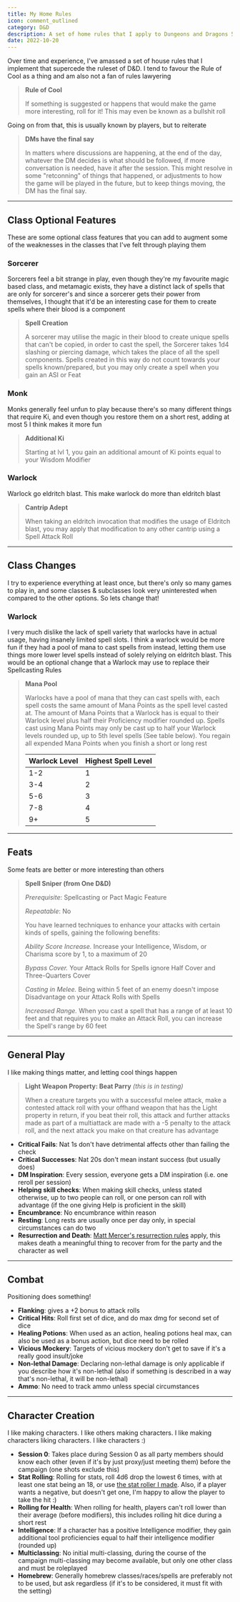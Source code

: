```yaml
---
title: My Home Rules
icon: comment_outlined
category: D&D
description: A set of home rules that I apply to Dungeons and Dragons 5th Edition games I run
date: 2022-10-20
---
```


Over time and experience, I've amassed a set of house rules that I implement that supercede the ruleset of D&D. I tend to favour the Rule of Cool as a thing and am also not a fan of rules lawyering

> **Rule of Cool**
> 
> If something is suggested or happens that would make the game more interesting, roll for it! This may even be known as a bullshit roll

Going on from that, this is usually known by players, but to reiterate

> **DMs have the final say**
>
> In matters where discussions are happening, at the end of the day, whatever the DM decides is what should be followed, if more conversation is needed, have it after the session. This might resolve in some "retconning" of things that happened, or adjustments to how the game will be played in the future, but to keep things moving, the DM has the final say.

---

## Class Optional Features
These are some optional class features that you can add to augment some of the weaknesses in the classes that I've felt through playing them

### Sorcerer
Sorcerers feel a bit strange in play, even though they're my favourite magic based class, and metamagic exists, they have a distinct lack of spells that are only for sorcerer's and since a sorcerer gets their power from themselves, I thought that it'd be an interesting case for them to create spells where their blood is a component

> **Spell Creation**
> 
> A sorcerer may utilise the magic in their blood to create unique spells that can't be copied, in order to cast the spell, the Sorcerer takes 1d4 slashing or piercing damage, which takes the place of all the spell components. Spells created in this way do not count towards your spells known/prepared, but you may only create a spell when you gain an ASI or Feat

### Monk
Monks generally feel unfun to play because there's so many different things that require Ki, and even though you restore them on a short rest, adding at most 5 I think makes it more fun

> **Additional Ki**
> 
> Starting at lvl 1, you gain an additional amount of Ki points equal to your Wisdom Modifier

### Warlock
Warlock go eldritch blast. This make warlock do more than eldritch blast

> **Cantrip Adept**
> 
> When taking an eldritch invocation that modifies the usage of Eldritch blast, you may apply that modification to any other cantrip using a Spell Attack Roll

---

## Class Changes
I try to experience everything at least once, but there's only so many games to play in, and some classes & subclasses look very uninterested when compared to the other options. So lets change that!

### Warlock
I very much dislike the lack of spell variety that warlocks have in actual usage, having insanely limited spell slots. I think a warlock would be more fun if they had a pool of mana to cast spells from instead, letting them use things more lower level spells instead of solely relying on eldritch blast. This would be an optional change that a Warlock may use to replace their Spellcasting Rules

> **Mana Pool**
> 
> Warlocks have a pool of mana that they can cast spells with, each spell costs the same amount of Mana Points as the spell level casted at. The amount of Mana Points that a Warlock has is equal to their Warlock level plus half their Proficiency modifier rounded up. Spells cast using Mana Points may only be cast up to half your Warlock levels rounded up, up to 5th level spells (See table below). You regain all expended Mana Points when you finish a short or long rest
>
> | Warlock Level | Highest Spell Level |
> |---------------|---------------------|
> |      1-2      |          1          |
> |      3-4      |          2          |
> |      5-6      |          3          |
> |      7-8      |          4          |
> |      9+       |          5          |


---

## Feats
Some feats are better or more interesting than others

> **Spell Sniper (from One D&D)**
>
> *Prerequisite*: Spellcasting or Pact Magic Feature
>
> *Repeatable*: No
>
> You have learned techniques to enhance your attacks with certain kinds of spells, gaining the following benefits:
>
> 
> *Ability Score Increase.* Increase your Intelligence, Wisdom, or Charisma score by 1, to a maximum of 20
>
> *Bypass Cover.* Your Attack Rolls for Spells ignore Half Cover and Three-Quarters Cover
>
> *Casting in Melee.* Being within 5 feet of an enemy doesn't impose Disadvantage on your Attack Rolls with Spells
>
> *Increased Range.* When you cast a spell that has a range of at least 10 feet and that requires you to make an Attack Roll, you can increase the Spell's range by 60 feet

---

## General Play
I like making things matter, and letting cool things happen

> **Light Weapon Property: Beat Parry** *(this is in testing)*
>
> When a creature targets you with a successful melee attack, make a contested attack roll with your offhand weapon that has the Light property in return, if you beat their roll, this attack and further attacks made as part of a multiattack are made with a -5 penalty to the attack roll, and the next attack you make on that creature has advantage

- **Critical Fails**: Nat 1s don't have detrimental affects other than failing the check
- **Critical Successes**: Nat 20s don't mean instant success (but usually does)
- **DM Inspiration**: Every session, everyone gets a DM inspiration (i.e. one reroll per session)
- **Helping skill checks**: When making skill checks, unless stated otherwise, up to two people can roll, or one person can roll with advantage (if the one giving Help is proficient in the skill)
- **Encumbrance**: No encumbrance within reason
- **Resting**: Long rests are usually once per day only, in special circumstances can do two
- **Resurrection and Death**: [Matt Mercer's resurrection rules](https://twitter.com/matthewmercer/status/824054305355247616?lang=en) apply, this makes death a meaningful thing to recover from for the party and the character as well

---

## Combat
Positioning does something!

- **Flanking**: gives a +2 bonus to attack rolls
- **Critical Hits**: Roll first set of dice, and do max dmg for second set of dice
- **Healing Potions**: When used as an action, healing potions heal max, can also be used as a bonus action, but dice need to be rolled
- **Vicious Mockery**: Targets of vicious mockery don't get to save if it's a really good insult/joke
- **Non-lethal Damage**: Declaring non-lethal damage is only applicable if you describe how it's non-lethal (also if something is described in a way that's non-lethal, it will be non-lethal)
- **Ammo**: No need to track ammo unless special circumstances

---

## Character Creation
I like making characters. I like others making characters. I like making characters liking characters. I like characters :)

- **Session 0**: Takes place during Session 0 as all party members should know each other (even if it's by just proxy/just meeting them) before the campaign (one shots exclude this)
- **Stat Rolling**: Rolling for stats, roll 4d6 drop the lowest 6 times, with at least one stat being an 18, or use [the stat roller I made](https://codepen.io/chrysokitty/full/jOzgeMz). Also, if a player wants a negative, but doesn't get one, I'm happy to allow the player to take the hit :)
- **Rolling for Health**: When rolling for health, players can't roll lower than their average (before modifiers), this includes rolling hit dice during a short rest
- **Intelligence**: If a character has a positive Intelligence modifier, they gain additional tool proficiencies equal to half their intelligence modifier (rounded up)
- **Multiclassing**: No initial multi-classing, during the course of the campaign multi-classing may become available, but only one other class and must be roleplayed
- **Homebrew**: Generally homebrew classes/races/spells are preferably not to be used, but ask regardless (if it's to be considered, it must fit with the setting)
